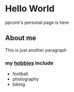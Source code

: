 # Hello World
ppcore's personal page is here


## About me
This is just another paragraph

### my [hobbies](./hobbies.md) include
* football
* photography
* biking
